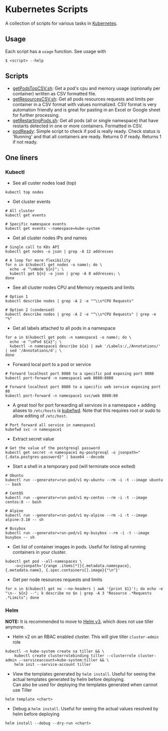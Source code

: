 # Kubernetes Scripts
A collection of scripts for various tasks in [Kubernetes](https://kubernetes.io/).

## Usage
Each script has a `usage` function. See usage with
```shell script
$ <script> --help
```

## Scripts
* [getPodsTopCSV.sh](getPodsTopCSV.sh): Get a pod's cpu and memory usage (optionally per container) written as CSV formatted file.
* [getResourcesCSV.sh](getResourcesCSV.sh): Get all pods resources requests and limits per container in a CSV format with values normalized. 
CSV format is very automation friendly and is great for pasting in an Excel or Google sheet for further processing.
* [getRestartingPods.sh](getRestartingPods.sh): Get all pods (all or single namespace) that have restarts detected in one or more containers. Formatted in CSV.
* [podReady](podReady.sh): Simple script to check if pod is really ready. Check status is 'Running' and that all containers are ready.
Returns 0 if ready. Returns 1 if not ready.

## One liners
### Kubectl
* See all custer nodes load (top)
```shell script
kubectl top nodes
```

* Get cluster events
```shell script
# All cluster
kubectl get events

# Specific namespace events
kubectl get events --namespace=kube-system
```

* Get all cluster nodes IPs and names
```shell script
# Single call to K8s API
kubectl get nodes -o json | grep -A 12 addresses

# A loop for more flexibility
for n in $(kubectl get nodes -o name); do \
  echo -e "\nNode ${n}"; \
  kubectl get ${n} -o json | grep -A 8 addresses; \
done
```

* See all cluster nodes CPU and Memory requests and limits
```shell script
# Option 1
kubectl describe nodes | grep -A 2 -e "^\\s*CPU Requests"

# Option 2 (condensed)
kubectl describe nodes | grep -A 2 -e "^\\s*CPU Requests" | grep -e "%"
``` 

* Get all labels attached to all pods in a namespace
```shell script
for a in $(kubectl get pods -n namespace1 -o name); do \
  echo -e "\nPod ${a}"; \
  kubectl -n namespace1 describe ${a} | awk '/Labels:/,/Annotations/' | sed '/Annotations/d'; \
done
```

* Forward local port to a pod or service
```shell script
# Forward localhost port 8080 to a specific pod exposing port 8080
kubectl port-forward -n namespace1 web 8080:8080

# Forward localhost port 8080 to a specific web service exposing port 80
kubectl port-forward -n namespace1 svc/web 8080:80
```

* A great tool for port forwarding all services in a namespace + adding aliases to `/etc/hosts` is [kubefwd](https://github.com/txn2/kubefwd). Note that this requires root or sudo to allow editing of `/etc/host`.
```shell script
# Port forward all service in namespace1
kubefwd svc -n namespace1
```

* Extract secret value
```shell script
# Get the value of the postgresql password
kubectl get secret -n namespace1 my-postgresql -o jsonpath="{.data.postgres-password}" | base64 --decode
```

* Start a shell in a temporary pod (will terminate once exited)
```shell script
# Ubuntu
kubectl run --generator=run-pod/v1 my-ubuntu --rm -i -t --image ubuntu -- bash

# CentOS
kubectl run --generator=run-pod/v1 my-centos --rm -i -t --image centos:8 -- bash

# Alpine
kubectl run --generator=run-pod/v1 my-alpine --rm -i -t --image alpine:3.10 -- sh

# Busybox
kubectl run --generator=run-pod/v1 my-busybox --rm -i -t --image busybox -- sh
```

* Get list of container images in pods. Useful for listing all running containers in your cluster.
```shell script
kubectl get pod --all-namespaces \
    -o=jsonpath='{range .items[*]}{.metadata.namespace}, {.metadata.name}, {.spec.containers[].image}{"\n"}'
```

* Get per node resources requests and limits
```shell script
for n in $(kubectl get no --no-headers | awk '{print $1}'); do echo -e "\n-- ${n} --"; k describe no $n | grep -A 3 "Resource .*Requests .*Limits"; done
```

### Helm
**NOTE:** It is recommended to move to [Helm v3](https://helm.sh/docs/), which does not use tiller anymore.

* Helm v2 on an RBAC enabled cluster. This will give tiller `cluster-admin` role
```shell script
kubectl -n kube-system create sa tiller && \
    kubectl create clusterrolebinding tiller --clusterrole cluster-admin --serviceaccount=kube-system:tiller && \
    helm init --service-account tiller
```

* View the templates generated by `helm install`. Useful for seeing the actual templates generated by helm before deploying.<br>
Can also be used for deploying the templates generated when cannot use Tiller
```shell script
helm template <chart>
```

* Debug a `helm install`. Useful for seeing the actual values resolved by helm before deploying
```shell script
helm install --debug --dry-run <chart>
```
